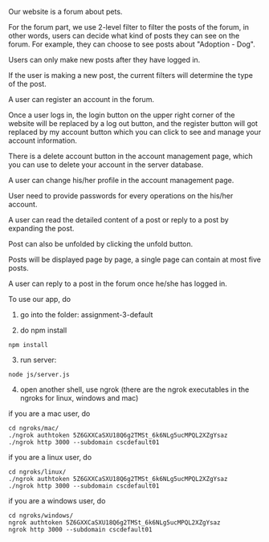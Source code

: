 Our website is a forum about pets.

For the forum part, we use 2-level filter to filter the posts of the forum, in other words, users can decide what kind of posts they can see on the forum. For example, they can choose to see posts about "Adoption - Dog".

Users can only make new posts after they have logged in.

If the user is making a new post, the current filters will determine the type of the post.

A user can register an account in the forum.

Once a user logs in, the login button on the upper right corner of the website will be replaced by a log out button, and the register button will got replaced by my account button which you can click to see and manage your account information.

There is a delete account button in the account management page, which you can use to delete your account in the server database.

A user can change his/her profile in the account management page.

User need to provide passwords for every operations on the his/her account.

A user can read the detailed content of a post or reply to a post by expanding the post.

Post can also be unfolded by clicking the unfold button.

Posts will be displayed page by page, a single page can contain at most five posts.

A user can reply to a post in the forum once he/she has logged in.

To use our app, do

1. go into the folder: assignment-3-default

2. do npm install
```
npm install
```

3. run server:

```
node js/server.js
```

4. open another shell, use ngrok (there are the ngrok executables in the ngroks for linux, windows and mac)

if you are a mac user, do
```
cd ngroks/mac/
./ngrok authtoken 5Z6GXXCaSXU18Q6g2TMSt_6k6NLg5ucMPQL2XZgYsaz
./ngrok http 3000 --subdomain cscdefault01
```

if you are a linux user, do
```
cd ngroks/linux/
./ngrok authtoken 5Z6GXXCaSXU18Q6g2TMSt_6k6NLg5ucMPQL2XZgYsaz
./ngrok http 3000 --subdomain cscdefault01
```

if you are a windows user, do
```
cd ngroks/windows/
ngrok authtoken 5Z6GXXCaSXU18Q6g2TMSt_6k6NLg5ucMPQL2XZgYsaz
ngrok http 3000 --subdomain cscdefault01
```

